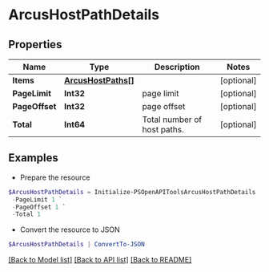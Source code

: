 # ArcusHostPathDetails
## Properties

Name | Type | Description | Notes
------------ | ------------- | ------------- | -------------
**Items** | [**ArcusHostPaths[]**](ArcusHostPaths.md) |  | [optional] 
**PageLimit** | **Int32** | page limit | [optional] 
**PageOffset** | **Int32** | page offset | [optional] 
**Total** | **Int64** | Total number of host paths. | [optional] 

## Examples

- Prepare the resource
```powershell
$ArcusHostPathDetails = Initialize-PSOpenAPIToolsArcusHostPathDetails  -Items null `
 -PageLimit 1 `
 -PageOffset 1 `
 -Total 1
```

- Convert the resource to JSON
```powershell
$ArcusHostPathDetails | ConvertTo-JSON
```

[[Back to Model list]](../README.md#documentation-for-models) [[Back to API list]](../README.md#documentation-for-api-endpoints) [[Back to README]](../README.md)

